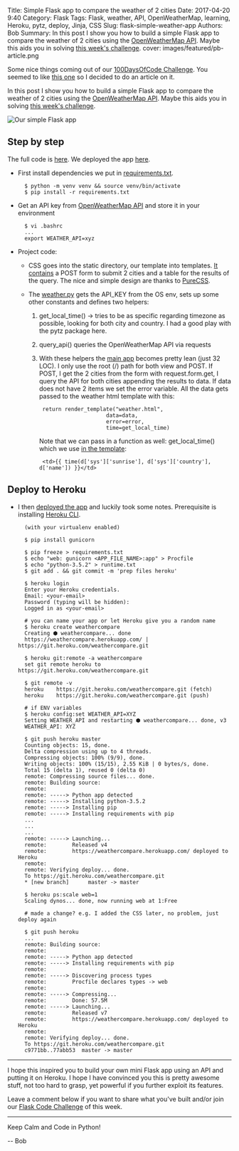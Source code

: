 Title: Simple Flask app to compare the weather of 2 cities 
Date: 2017-04-20 9:40
Category: Flask
Tags: Flask, weather, API, OpenWeatherMap, learning, Heroku, pytz, deploy, Jinja, CSS
Slug: flask-simple-weather-app
Authors: Bob
Summary: In this post I show you how to build a simple Flask app to compare the weather of 2 cities using the [OpenWeatherMap API](https://openweathermap.org). Maybe this aids you in solving [this week's challenge](http://pybit.es/codechallenge15.html). 
cover: images/featured/pb-article.png


Some nice things coming out of our [100DaysOfCode Challenge](http://pybit.es/special-100days.html). You seemed to like [this one](https://twitter.com/pybites/status/851896144594583552) so I decided to do an article on it.

In this post I show you how to build a simple Flask app to compare the weather of 2 cities using the [OpenWeatherMap API](https://openweathermap.org). Maybe this aids you in solving [this week's challenge](http://pybit.es/codechallenge15.html). 

![Our simple Flask app]({filename}/images/weather-app.png)

## Step by step

The full code is [here](https://github.com/pybites/weather_compare). We deployed the app [here](http://weathercompare.herokuapp.com/).

* First install dependencies we put in [requirements.txt](https://github.com/pybites/weather_compare/blob/master/requirements.txt).

		$ python -m venv venv && source venv/bin/activate
		$ pip install -r requirements.txt

* Get an API key from [OpenWeatherMap API](https://openweathermap.org/current) and store it in your environment
		
		$ vi .bashrc
		...
		export WEATHER_API=xyz

* Project code:

	* CSS goes into the static directory, our template into templates. [It contains](https://github.com/pybites/weather_compare/blob/master/templates/weather.html) a POST form to submit 2 cities and a table for the results of the query. The nice and simple design are thanks to [PureCSS](https://purecss.io/).

	* The [weather.py](https://github.com/pybites/weather_compare/blob/master/weather.py) gets the API_KEY from the OS env, sets up some other constants and defines two helpers: 
	
		1. get_local_time() -> tries to be as specific regarding timezone as possible, looking for both city and country. I had a good play with the pytz package here.

		2. query_api() queries the OpenWeatherMap API via requests

		3. With these helpers the [main app](https://github.com/pybites/weather_compare/blob/master/app.py) becomes pretty lean (just 32 LOC). I only use the root (/) path for both view and POST. If POST, I get the 2 cities from the form with request.form.get, I query the API for both cities appending the results to data. If data does not have 2 items we set the error variable. All the data gets passed to the weather html template with this: 

				return render_template("weather.html",
									data=data,
									error=error,
									time=get_local_time)

			Note that we can pass in a function as well: get_local_time() which we use [in the template](https://github.com/pybites/weather_compare/blob/master/templates/weather.html):
	
				<td>{{ time(d['sys']['sunrise'], d['sys']['country'], d['name']) }}</td>

## Deploy to Heroku

* I then [deployed the app](http://weathercompare.herokuapp.com/) and luckily took some notes. Prerequisite is installing [Heroku CLI](https://devcenter.heroku.com/articles/heroku-cli).

		(with your virtualenv enabled)

		$ pip install gunicorn

		$ pip freeze > requirements.txt
		$ echo "web: gunicorn <APP_FILE_NAME>:app" > Procfile
		$ echo "python-3.5.2" > runtime.txt
		$ git add . && git commit -m 'prep files heroku'

		$ heroku login
		Enter your Heroku credentials.
		Email: <your-email>
		Password (typing will be hidden):
		Logged in as <your-email>

		# you can name your app or let Heroku give you a random name
		$ heroku create weathercompare
		Creating ⬢ weathercompare... done
		https://weathercompare.herokuapp.com/ | https://git.heroku.com/weathercompare.git

		$ heroku git:remote -a weathercompare
		set git remote heroku to https://git.heroku.com/weathercompare.git

		$ git remote -v
		heroku    https://git.heroku.com/weathercompare.git (fetch)
		heroku    https://git.heroku.com/weathercompare.git (push)

		# if ENV variables
		$ heroku config:set WEATHER_API=XYZ
		Setting WEATHER_API and restarting ⬢ weathercompare... done, v3
		WEATHER_API: XYZ

		$ git push heroku master
		Counting objects: 15, done.
		Delta compression using up to 4 threads.
		Compressing objects: 100% (9/9), done.
		Writing objects: 100% (15/15), 2.55 KiB | 0 bytes/s, done.
		Total 15 (delta 1), reused 0 (delta 0)
		remote: Compressing source files... done.
		remote: Building source:
		remote:
		remote: -----> Python app detected
		remote: -----> Installing python-3.5.2
		remote: -----> Installing pip
		remote: -----> Installing requirements with pip
		...
		...
		...
		remote: -----> Launching...
		remote:        Released v4
		remote:        https://weathercompare.herokuapp.com/ deployed to Heroku
		remote:
		remote: Verifying deploy... done.
		To https://git.heroku.com/weathercompare.git
		* [new branch]      master -> master

		$ heroku ps:scale web=1
		Scaling dynos... done, now running web at 1:Free

		# made a change? e.g. I added the CSS later, no problem, just deploy again

		$ git push heroku
		...
		remote: Building source:
		remote:
		remote: -----> Python app detected
		remote: -----> Installing requirements with pip
		remote:
		remote: -----> Discovering process types
		remote:        Procfile declares types -> web
		remote:
		remote: -----> Compressing...
		remote:        Done: 57.5M
		remote: -----> Launching...
		remote:        Released v7
		remote:        https://weathercompare.herokuapp.com/ deployed to Heroku
		remote:
		remote: Verifying deploy... done.
		To https://git.heroku.com/weathercompare.git
		c9771bb..77abb53  master -> master

---

I hope this inspired you to build your own mini Flask app using an API and putting it on Heroku. I hope I have convinced you this is pretty awesome stuff, not too hard to grasp, yet powerful if you further exploit its features. 

Leave a comment below if you want to share what you've built and/or join our [Flask Code Challenge](http://pybit.es/codechallenge15.html) of this week.

---

Keep Calm and Code in Python!

-- Bob
